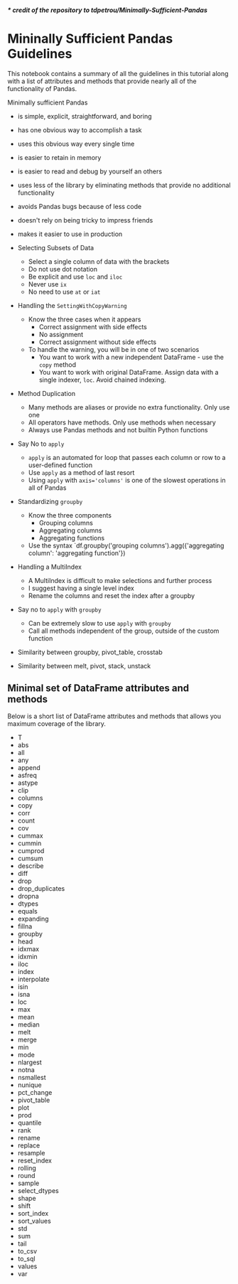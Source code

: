 ##### * credit of the repository to tdpetrou/Minimally-Sufficient-Pandas

# Mininally Sufficient Pandas Guidelines

This notebook contains a summary of all the guidelines in this tutorial along with a list of attributes and methods that provide nearly all of the functionality of Pandas.

Minimally sufficient Pandas
* is simple, explicit, straightforward, and boring
* has one obvious way to accomplish a task
* uses this obvious way every single time
* is easier to retain in memory
* is easier to read and debug by yourself an others
* uses less of the library by eliminating methods that provide no additional functionality
* avoids Pandas bugs because of less code
* doesn't rely on being tricky to impress friends
* makes it easier to use in production

* Selecting Subsets of Data
    * Select a single column of data with the brackets
    * Do not use dot notation
    * Be explicit and use `loc` and `iloc`
    * Never use `ix`
    * No need to use `at` or `iat`
* Handling the `SettingWithCopyWarning`
    * Know the three cases when it appears
        * Correct assignment with side effects
        * No assignment
        * Correct assignment without side effects
    * To handle the warning, you will be in one of two scenarios
        * You want to work with a new independent DataFrame - use the `copy` method
        * You want to work with original DataFrame. Assign data with a single indexer, `loc`. Avoid chained indexing.
* Method Duplication
    * Many methods are aliases or provide no extra functionality. Only use one
    * All operators have methods. Only use methods when necessary 
    * Always use Pandas methods and not builtin Python functions
* Say No to `apply`
    * `apply` is an automated for loop that passes each column or row to a user-defined function
    * Use `apply` as a method of last resort
    * Using `apply` with `axis='columns'` is one of the slowest operations in all of Pandas
* Standardizing `groupby`
    * Know the three components
        * Grouping columns
        * Aggregating columns
        * Aggregating functions
    * Use the syntax `df.groupby('grouping columns').agg({'aggregating column': 'aggregating function'})
* Handling a MultiIndex
    * A MultiIndex is difficult to make selections and further process
    * I suggest having a single level index
    * Rename the columns and reset the index after a groupby
* Say no to `apply` with `groupby`
    * Can be extremely slow to use `apply` with `groupby`
    * Call all methods independent of the group, outside of the custom function
* Similarity between groupby, pivot_table, crosstab
* Similarity between melt, pivot, stack, unstack

## Minimal set of DataFrame attributes and methods
Below is a short list of DataFrame attributes and methods that allows you maximum coverage of the library.

* T
* abs
* all
* any
* append
* asfreq
* astype
* clip
* columns
* copy
* corr
* count
* cov
* cummax
* cummin
* cumprod
* cumsum
* describe
* diff
* drop
* drop_duplicates
* dropna
* dtypes
* equals
* expanding
* fillna
* groupby
* head
* idxmax
* idxmin
* iloc
* index
* interpolate
* isin
* isna
* loc
* max
* mean
* median
* melt
* merge
* min
* mode
* nlargest
* notna
* nsmallest
* nunique
* pct_change
* pivot_table
* plot
* prod
* quantile
* rank
* rename
* replace
* resample
* reset_index
* rolling
* round
* sample
* select_dtypes
* shape
* shift
* sort_index
* sort_values
* std
* sum
* tail
* to_csv
* to_sql
* values
* var

[1]: http://www.globalbigdataconference.com/santa-clara/3rd-annual-global-artificial-intelligence-conference-108/speaker-details/theodore-petrou-73077.html
